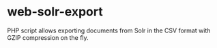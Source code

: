 # web-solr-export
PHP script allows exporting documents from Solr in the CSV format with GZIP compression on the fly.
